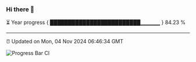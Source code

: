 ### Hi there 👋

⏳ Year progress { █████████████████████████▁▁▁▁▁ } 84.23 %

---

⏰ Updated on Mon, 04 Nov 2024 06:46:34 GMT

![Progress Bar CI](https://github.com/IshwaranRudhara/GIT-ACTION/workflows/Progress%20Bar%20CI/badge.svg)
